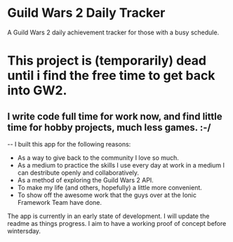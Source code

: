 # Guild Wars 2 Daily Tracker
A Guild Wars 2 daily achievement tracker for those with a busy schedule.

# This project is (temporarily) dead until i find the free time to get back into GW2. 
## I write code full time for work now, and find little time for hobby projects, much less games. :-/

--
I built this app for the following reasons:

- As a way to give back to the community I love so much.
- As a medium to practice the skills I use every day at work in a medium I can destribute openly and collaboratively.
- As a method of exploring the Guild Wars 2 API.
- To make my life (and others, hopefully) a little more convenient.
- To show off the awesome work that the guys over at the Ionic Framework Team have done.

The app is currently in an early state of development. I will update the readme as things progress. I aim to have a working proof of concept before wintersday.
